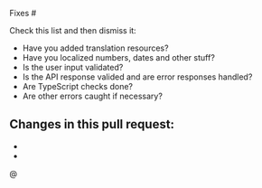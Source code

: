 Fixes #

Check this list and then dismiss it:
- Have you added translation resources?
- Have you localized numbers, dates and other stuff?
- Is the user input validated?
- Is the API response valided and are error responses handled?
- Are TypeScript checks done?
- Are other errors caught if necessary?

Changes in this pull request:
-
-
-

@
